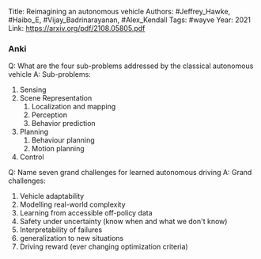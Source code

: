 Title: Reimagining an autonomous vehicle
Authors: #Jeffrey_Hawke, #Haibo_E, #Vijay_Badrinarayanan, #Alex_Kendall
Tags: #wayve 
Year:  2021
Link: https://arxiv.org/pdf/2108.05805.pdf


### Anki

Q: What are the four sub-problems addressed by the classical autonomous vehicle
A: Sub-problems:
1. Sensing
2. Scene Representation
	1. Localization and mapping
	2. Perception
	3. Behavior prediction
3. Planning
	1. Behaviour planning
	2. Motion planning
4. Control
<!--ID: 1686225934452-->


Q: Name seven grand challenges for learned autonomous driving
A: Grand challenges:
1. Vehicle adaptability 
2. Modelling real-world complexity
3. Learning from accessible off-policy data
4. Safety under uncertainty (know when and what we don't know)
5. Interpretability of failures
6. generalization to new situations
7. Driving reward (ever changing optimization criteria)
<!--ID: 1686225934454-->


